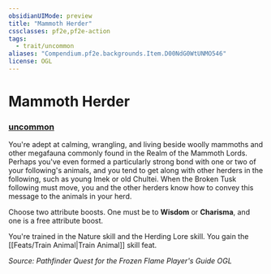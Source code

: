 ```yaml
---
obsidianUIMode: preview
title: "Mammoth Herder"
cssclasses: pf2e,pf2e-action
tags:
  - trait/uncommon
aliases: "Compendium.pf2e.backgrounds.Item.D00NdG0WtUNMO546"
license: OGL
---
```

# Mammoth Herder

### [uncommon](uncommon "Uncommon Rarity Trait")






You're adept at calming, wrangling, and living beside woolly mammoths and other megafauna commonly found in the Realm of the Mammoth Lords. Perhaps you've even formed a particularly strong bond with one or two of your following's animals, and you tend to get along with other herders in the following, such as young Imek or old Chultei. When the Broken Tusk following must move, you and the other herders know how to convey this message to the animals in your herd.

Choose two attribute boosts. One must be to **Wisdom** or **Charisma**, and one is a free attribute boost.

You're trained in the Nature skill and the Herding Lore skill. You gain the [[Feats/Train Animal|Train Animal]] skill feat.

*Source: Pathfinder Quest for the Frozen Flame Player's Guide*
*OGL*
